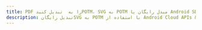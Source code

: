 ---title: PDF را به  تبدیل کنیدPOTM، SVG به POTM مبدل رایگان یا Android SDKdescription: تبدیل رایگانSVG به POTM با استفاده از Android Cloud APIs & SDK همچنین اسناد PDF را در Cloud ایجاد، ویرایش و رندر کنید.---